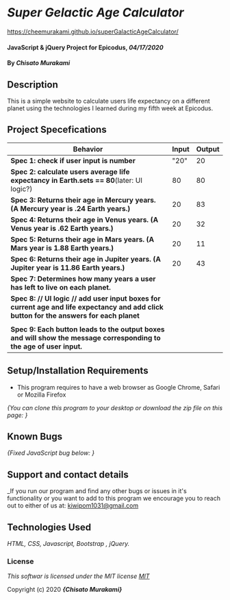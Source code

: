 # _Super Gelactic Age Calculator_

https://cheemurakami.github.io/superGalacticAgeCalculator/

#### JavaScript & jQuery Project for Epicodus, _04/17/2020_

#### By _**Chisato Murakami**_

## Description
This is a simple website to calculate users life expectancy on a different planet using the technologies I learned during my fifth week at Epicodus.

## Project Specefications

|  Behavior                 |  Input  | Output
|---------------------------|---------|-------
| **Spec 1: check if user input is number**| "20"| 20
| **Spec 2: calculate users average life expectancy in Earth.sets == 80**(later: UI logic?)| 80 | 80
| **Spec 3: Returns their age in Mercury years. (A Mercury year is .24 Earth years.)** | 20 | 83
| **Spec 4: Returns their age in Venus years. (A Venus year is .62 Earth years.)** | 20 | 32
| **Spec 5: Returns their age in Mars years. (A Mars year is 1.88 Earth years.)** | 20 | 11
| **Spec 6: Returns their age in Jupiter years. (A Jupiter year is 11.86 Earth years.)**| 20 | 43
| **Spec 7: Determines how many years a user has left to live on each planet.**    |
| **Spec 8: // UI logic // add user input boxes for current age and life expectancy and add click button for the answers for each planet**|
|  |
| **Spec 9: Each button leads to the output boxes and will show the message corresponding to the age of user input.**    |



## Setup/Installation Requirements

* This program requires to have a web browser as Google Chrome, Safari or Mozilla Firefox

_{You can clone this program to your desktop or download the zip file on this page: }_

## Known Bugs

_{Fixed JavaScript bug below:
  }_

## Support and contact details

_If you run our program and find any other bugs or issues in it's functionality or you want to add to this program we encourage you to reach out to either of us at: kiwipom1031@gmail.com

## Technologies Used

_HTML, CSS, Javascript, Bootstrap , jQuery._

### License

*This softwar is licensed under the MIT license [MIT](https://en.wikipedia.org/wiki/MIT_License)*

Copyright (c) 2020 **_{Chisato Murakami}_**
